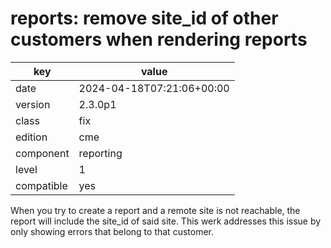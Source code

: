 [//]: # (werk v2)
# reports: remove site_id of other customers when rendering reports

key        | value
---------- | ---
date       | 2024-04-18T07:21:06+00:00
version    | 2.3.0p1
class      | fix
edition    | cme
component  | reporting
level      | 1
compatible | yes

When you try to create a report and a remote site is not reachable, the
report will include the site_id of said site. This werk addresses this
issue by only showing errors that belong to that customer.
